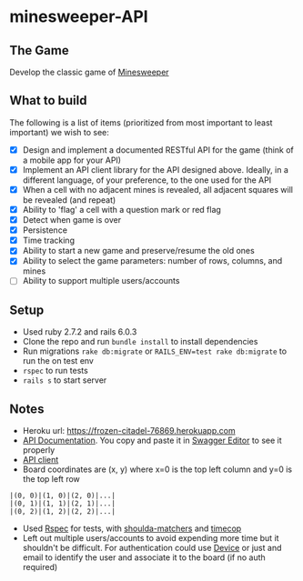# minesweeper-API 

## The Game
Develop the classic game of [Minesweeper](https://en.wikipedia.org/wiki/Minesweeper_(video_game))

## What to build
The following is a list of items (prioritized from most important to least important) we wish to see:
- [x] Design and implement a documented RESTful API for the game (think of a mobile app for your API)
- [x] Implement an API client library for the API designed above. Ideally, in a different language, of your preference, to the one used for the API
- [x] When a cell with no adjacent mines is revealed, all adjacent squares will be revealed (and repeat)
- [x] Ability to 'flag' a cell with a question mark or red flag
- [x] Detect when game is over
- [x] Persistence
- [x] Time tracking
- [x] Ability to start a new game and preserve/resume the old ones
- [x] Ability to select the game parameters: number of rows, columns, and mines
- [ ] Ability to support multiple users/accounts

## Setup
- Used ruby 2.7.2 and rails 6.0.3
- Clone the repo and run `bundle install` to install dependencies
- Run migrations `rake db:migrate` or `RAILS_ENV=test rake db:migrate` to run the on test env
- `rspec` to run tests
- `rails s` to start server

## Notes
- Heroku url: https://frozen-citadel-76869.herokuapp.com
- [API Documentation](./api_doc.yaml). You copy and paste it in [Swagger Editor](https://editor.swagger.io) to see it properly
- [API client](https://github.com/jcalvento/minesweeper-client)
- Board coordinates are (x, y) where x=0 is the top left column and y=0 is the top left row 
```
|(0, 0)|(1, 0)|(2, 0)|...|
|(0, 1)|(1, 1)|(2, 1)|...|
|(0, 2)|(1, 2)|(2, 2)|...|
```
- Used [Rspec](https://rspec.info) for tests, with [shoulda-matchers](https://github.com/thoughtbot/shoulda-matchers) and [timecop](https://github.com/travisjeffery/timecop)
- Left out multiple users/accounts to avoid expending more time but it shouldn't be difficult. For authentication could use [Device](https://github.com/heartcombo/devise) or just and email to identify the user and associate it to the board (if no auth required)